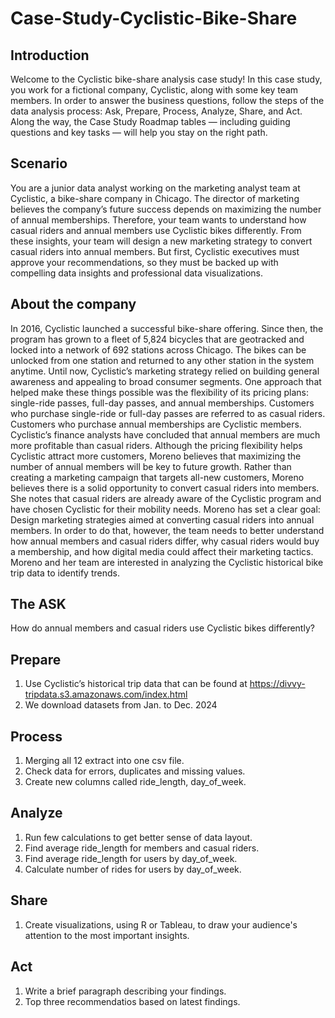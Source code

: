 # Case-Study-Cyclistic-Bike-Share

## Introduction
Welcome to the Cyclistic bike-share analysis case study! In this case study, you work for a fictional company, Cyclistic, along with some key team members. In order to answer the business questions, follow the steps of the data analysis process: Ask, Prepare, Process,
Analyze, Share, and Act. Along the way, the Case Study Roadmap tables — including guiding questions and key tasks — will help you stay on the right path.

## Scenario
You are a junior data analyst working on the marketing analyst team at Cyclistic, a bike-share company in Chicago. The director of marketing believes the company’s future success depends on maximizing the number of annual memberships. Therefore, your team wants to
understand how casual riders and annual members use Cyclistic bikes differently. From these insights, your team will design a new marketing strategy to convert casual riders into annual members. But first, Cyclistic executives must approve your recommendations, so they must be backed up with compelling data insights and professional data visualizations.

## About the company
In 2016, Cyclistic launched a successful bike-share offering. Since then, the program has grown to a fleet of 5,824 bicycles that are geotracked and locked into a network of 692 stations across Chicago. The bikes can be unlocked from one station and returned to any other station in the system anytime. Until now, Cyclistic’s marketing strategy relied on building general awareness and appealing to broad consumer segments. One approach that helped make these things possible was the flexibility of its pricing plans: single-ride passes, full-day passes, and annual memberships. Customers who purchase single-ride or full-day passes are referred to as casual riders. Customers who purchase annual memberships are Cyclistic members. Cyclistic’s finance analysts have concluded that annual members are much more profitable than casual riders. Although the pricing flexibility helps Cyclistic attract more customers, Moreno believes that maximizing the number of annual members will be key to future growth. Rather than creating a marketing campaign that targets all-new customers, Moreno believes there is a solid opportunity to convert casual riders into members. She notes that casual riders are already aware of the Cyclistic program and have chosen Cyclistic for their mobility needs. Moreno has set a clear goal: Design marketing strategies aimed at converting casual riders into annual members. In order to do that, however, the team needs to better understand how annual members and casual riders differ, why casual riders would buy a membership, and how digital media could affect their marketing tactics. Moreno and her team are interested in analyzing the Cyclistic historical bike trip data to identify trends.

## The ASK
How do annual members and casual riders use Cyclistic bikes differently?

## Prepare
1. Use Cyclistic’s historical trip data that can be found at https://divvy-tripdata.s3.amazonaws.com/index.html
2. We download datasets from Jan. to Dec. 2024


## Process
1. Merging all 12 extract into one csv file.
2. Check data for errors, duplicates and missing values.
3. Create new columns called ride_length, day_of_week.

## Analyze
1. Run few calculations to get better sense of data layout.
2. Find average ride_length for members and casual riders.
3. Find average ride_length for users by day_of_week.
4. Calculate number of rides for users by day_of_week.

## Share
1. Create visualizations, using R or Tableau, to draw your audience's attention to the most important insights.

## Act
1. Write a brief paragraph describing your findings.
2. Top three recommendatios based on latest findings. 
